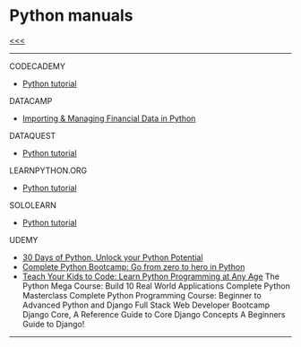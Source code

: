 
Python manuals
======

[<<<](https://github.com/ttltrk/PRG/blob/master/COUR_MAN.MD)

---

CODECADEMY

* <a href="https://github.com/ttltrk/PRG/blob/master/PY/DOC/CODECADEMY_PY.MD">Python tutorial</a>

DATACAMP

* <a href="https://github.com/ttltrk/PRG/blob/master/PY/DOC/DATACAMP_PY_FIN.MD">Importing & Managing Financial Data in Python</a>

DATAQUEST

* <a href="https://github.com/ttltrk/PRG/blob/master/PY/DOC/DATAQUEST_PY.MD">Python tutorial</a>

LEARNPYTHON.ORG

* <a href="https://github.com/ttltrk/PRG/blob/master/PY/DOC/LEARNPYTHON_PY.MD">Python tutorial</a>

SOLOLEARN

* <a href="https://github.com/ttltrk/PRG/blob/master/PY/DOC/SOLOLEARN_PY.MD">Python tutorial</a>

UDEMY

* <a href="https://github.com/ttltrk/PRG/blob/master/PY/DOC/UD_30_PY.MD">30 Days of Python, Unlock your Python Potential</a>
* <a href="https://github.com/ttltrk/PRG/blob/master/PY/DOC/UD_FROM_ZE_TO_HE.MD">Complete Python Bootcamp: Go from zero to hero in Python</a>
* <a href="https://github.com/ttltrk/PRG/blob/master/PY/DOC/udemy_teach_your_kids_to_code.MD">Teach Your Kids to Code: Learn Python Programming at Any Age</a>
The Python Mega Course: Build 10 Real World Applications
Complete Python Masterclass
Complete Python Programming Course: Beginner to Advanced
Python and Django Full Stack Web Developer Bootcamp
Django Core, A Reference Guide to Core Django Concepts
A Beginners Guide to Django!

---
